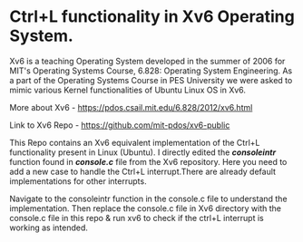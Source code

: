 # Ctrl+L functionality in Xv6 Operating System.

Xv6 is a teaching Operating System developed in the summer of 2006 for MIT's Operating Systems Course, 6.828: Operating System Engineering. As a part of the Operating Systems Course in PES University we were asked to mimic various Kernel functionalities  of Ubuntu Linux OS in Xv6.

More about Xv6 - https://pdos.csail.mit.edu/6.828/2012/xv6.html

Link to Xv6 Repo - https://github.com/mit-pdos/xv6-public

This Repo contains an Xv6 equivalent implementation of the Ctrl+L functionality present in Linux (Ubuntu). I directly edited the ***consoleintr*** function found in ***console.c*** file from the Xv6 repository. Here you need to add a new case to handle the Ctrl+L interrupt.There are already default implementations for other interrupts.

Navigate to the consoleintr function in the console.c file to understand the implementation. Then replace the console.c file in Xv6 directory with the console.c file in this repo & run xv6 to check if the ctrl+L interrupt is working as intended.
 
